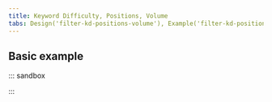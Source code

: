 ```yaml
---
title: Keyword Difficulty, Positions, Volume
tabs: Design('filter-kd-positions-volume'), Example('filter-kd-position-volume-code')
---
```


## Basic example

::: sandbox

<script lang="tsx">
  export Demo from './examples/basic-example.tsx';
</script>

:::

